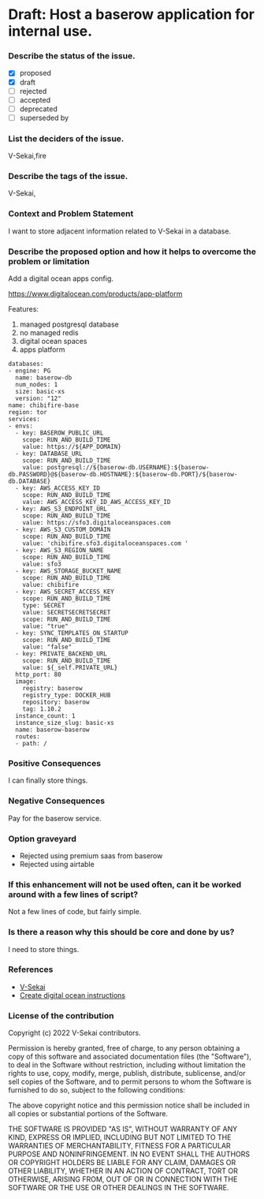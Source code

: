 # Draft: Host a baserow application for internal use.

### Describe the status of the issue.

- [x] proposed
- [x] draft
- [ ] rejected
- [ ] accepted
- [ ] deprecated
- [ ] superseded by

### List the deciders of the issue.

V-Sekai,fire

### Describe the tags of the issue.

V-Sekai,

### Context and Problem Statement

I want to store adjacent information related to V-Sekai in a database.

### Describe the proposed option and how it helps to overcome the problem or limitation

Add a digital ocean apps config.

https://www.digitalocean.com/products/app-platform

Features:

1. managed postgresql database
2. no managed redis
3. digital ocean spaces
4. apps platform

```
databases:
- engine: PG
  name: baserow-db
  num_nodes: 1
  size: basic-xs
  version: "12"
name: chibifire-base
region: tor
services:
- envs:
  - key: BASEROW_PUBLIC_URL
    scope: RUN_AND_BUILD_TIME
    value: https://${APP_DOMAIN}
  - key: DATABASE_URL
    scope: RUN_AND_BUILD_TIME
    value: postgresql://${baserow-db.USERNAME}:${baserow-db.PASSWORD}@${baserow-db.HOSTNAME}:${baserow-db.PORT}/${baserow-db.DATABASE}
  - key: AWS_ACCESS_KEY_ID
    scope: RUN_AND_BUILD_TIME
    value: AWS_ACCESS_KEY_ID_AWS_ACCESS_KEY_ID
  - key: AWS_S3_ENDPOINT_URL
    scope: RUN_AND_BUILD_TIME
    value: https://sfo3.digitaloceanspaces.com
  - key: AWS_S3_CUSTOM_DOMAIN
    scope: RUN_AND_BUILD_TIME
    value: 'chibifire.sfo3.digitaloceanspaces.com '
  - key: AWS_S3_REGION_NAME
    scope: RUN_AND_BUILD_TIME
    value: sfo3
  - key: AWS_STORAGE_BUCKET_NAME
    scope: RUN_AND_BUILD_TIME
    value: chibifire
  - key: AWS_SECRET_ACCESS_KEY
    scope: RUN_AND_BUILD_TIME
    type: SECRET
    value: SECRETSECRETSECRET
    scope: RUN_AND_BUILD_TIME
    value: "true"
  - key: SYNC_TEMPLATES_ON_STARTUP
    scope: RUN_AND_BUILD_TIME
    value: "false"
  - key: PRIVATE_BACKEND_URL
    scope: RUN_AND_BUILD_TIME
    value: ${_self.PRIVATE_URL}
  http_port: 80
  image:
    registry: baserow
    registry_type: DOCKER_HUB
    repository: baserow
    tag: 1.10.2
  instance_count: 1
  instance_size_slug: basic-xs
  name: baserow-baserow
  routes:
  - path: /

```

### Positive Consequences

I can finally store things.

### Negative Consequences

Pay for the baserow service.

### Option graveyard

- Rejected using premium saas from baserow
- Rejected using airtable

### If this enhancement will not be used often, can it be worked around with a few lines of script?

Not a few lines of code, but fairly simple.

### Is there a reason why this should be core and done by us?

I need to store things.

### References

- [V-Sekai](https://v-sekai.org/)
- [Create digital ocean instructions](https://gitlab.com/bramw/baserow/-/issues/998)

### License of the contribution

Copyright (c) 2022 V-Sekai contributors.

Permission is hereby granted, free of charge, to any person obtaining a copy of this software and associated documentation files (the "Software"), to deal in the Software without restriction, including without limitation the rights to use, copy, modify, merge, publish, distribute, sublicense, and/or sell copies of the Software, and to permit persons to whom the Software is furnished to do so, subject to the following conditions:

The above copyright notice and this permission notice shall be included in all copies or substantial portions of the Software.

THE SOFTWARE IS PROVIDED "AS IS", WITHOUT WARRANTY OF ANY KIND, EXPRESS OR IMPLIED, INCLUDING BUT NOT LIMITED TO THE WARRANTIES OF MERCHANTABILITY, FITNESS FOR A PARTICULAR PURPOSE AND NONINFRINGEMENT. IN NO EVENT SHALL THE AUTHORS OR COPYRIGHT HOLDERS BE LIABLE FOR ANY CLAIM, DAMAGES OR OTHER LIABILITY, WHETHER IN AN ACTION OF CONTRACT, TORT OR OTHERWISE, ARISING FROM, OUT OF OR IN CONNECTION WITH THE SOFTWARE OR THE USE OR OTHER DEALINGS IN THE SOFTWARE.
